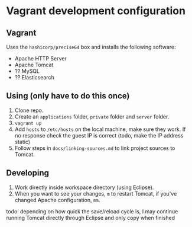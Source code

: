 Vagrant development configuration
====

Vagrant
---
Uses the `hashicorp/precise64` box and installs the following software:

- Apache HTTP Server
- Apache Tomcat
- ?? MySQL
- ?? Elasticsearch

Using (only have to do this once)
---

1. Clone repo.
2. Create an `applications` folder, `private` folder and `server` folder.
3. `vagrant up`
4. Add `hosts` to `/etc/hosts` on the local machine, make sure they work. If no response check the guest IP is correct (todo, make the IP address static)
5. Follow steps in `docs/linking-sources.md` to link project sources to Tomcat.


Developing
---

1. Work directly inside workspace directory (using Eclipse).
2. When you want to see your changes, `m` to restart Tomcat, if you've changed Apache configuration, `mm`.

todo: depending on how quick the save/reload cycle is, I may continue running Tomcat directly through Eclipse and only copy when finished



